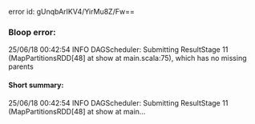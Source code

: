error id: gUnqbArIKV4/YirMu8Z/Fw==
### Bloop error:

25/06/18 00:42:54 INFO DAGScheduler: Submitting ResultStage 11 (MapPartitionsRDD[48] at show at main.scala:75), which has no missing parents
#### Short summary: 

25/06/18 00:42:54 INFO DAGScheduler: Submitting ResultStage 11 (MapPartitionsRDD[48] at show at main...